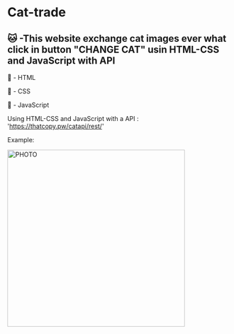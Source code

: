 # Cat-trade

<h2> 🐱 -This website exchange cat images ever what click in button "CHANGE CAT" usin HTML-CSS and JavaScript with API</h2>

🔶 - HTML

🔷 - CSS

💛 - JavaScript

Using HTML-CSS and JavaScript with a API : 'https://thatcopy.pw/catapi/rest/'

Example:

<img src="https://raw.githubusercontent.com/leanluizz/Cat-trade/principal/imagens/PHOTO-LANDING-PAGE.png" alt="PHOTO" width="400vw">
